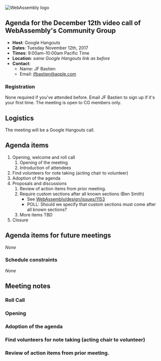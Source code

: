 ![WebAssembly logo](/images/WebAssembly.png)

## Agenda for the December 12th video call of WebAssembly's Community Group

- **Host**: Google Hangouts
- **Dates**: Tuesday November 12th, 2017
- **Times**: 9:00am–10:00am Pacific Time
- **Location**: *same Google Hangouts link as before*
- **Contact**:
    - Name: JF Bastien
    - Email: jfbastien@apple.com

### Registration

None required if you've attended before. Email JF Bastien to sign up if it's
your first time. The meeting is open to CG members only.

## Logistics

The meeting will be a Google Hangouts call.

## Agenda items

1. Opening, welcome and roll call
    1. Opening of the meeting
    1. Introduction of attendees
1. Find volunteers for note taking (acting chair to volunteer)
1. Adoption of the agenda
1. Proposals and discussions
    1. Review of action items from prior meeting.
    1. Require custom sections after all known sections (Ben Smith)
       * See [WebAssembly/design/issues/1153](https://github.com/WebAssembly/design/issues/1153)
       * POLL: Should we specify that custom sections must come after all known sections?
    1. More items TBD
1. Closure

## Agenda items for future meetings

*None*

### Schedule constraints

*None*

## Meeting notes

### Roll Call


### Opening

### Adoption of the agenda

### Find volunteers for note taking (acting chair to volunteer)

### Review of action items from prior meeting.
